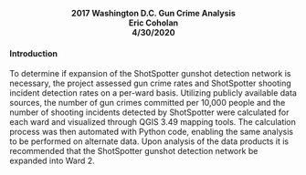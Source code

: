 <p align="center">
  <b>2017 Washington D.C. Gun Crime Analysis</b><br>
  <b>Eric Coholan</b><br>
  <b>4/30/2020</b><br>
</p>


#### Introduction
To determine if expansion of the ShotSpotter gunshot detection network is necessary, the project assessed gun crime rates and ShotSpotter shooting incident detection rates on a per-ward basis. Utilizing publicly available data sources, the number of gun crimes committed per 10,000 people and the number of shooting incidents detected by ShotSpotter were calculated for each ward and visualized through QGIS 3.49 mapping tools. The calculation process was then automated with Python code, enabling the same analysis to be performed on alternate data. Upon analysis of the data products it is recommended that the ShotSpotter gunshot detection network be expanded into Ward 2.

